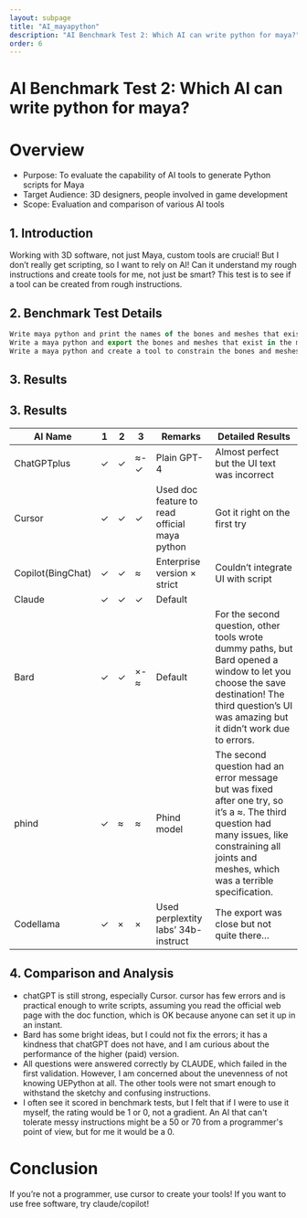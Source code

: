 ```yaml
---
layout: subpage
title: "AI_mayapython"
description: "AI Benchmark Test 2: Which AI can write python for maya?"
order: 6
---
```


# AI Benchmark Test 2: Which AI can write python for maya?

# **Overview**

- Purpose: To evaluate the capability of AI tools to generate Python
scripts for Maya
- Target Audience: 3D designers, people involved in game
development
- Scope: Evaluation and comparison of various AI tools

## **1. Introduction**

Working with 3D software, not just Maya, custom tools are crucial!
But I don’t really get scripting, so I want to rely on AI! Can it
understand my rough instructions and create tools for me, not just be
smart? This test is to see if a tool can be created from rough
instructions.

## **2. Benchmark Test Details**

```jsx
Write maya python and print the names of the bones and meshes that exist in the maya scene.
Write a maya python and export the bones and meshes that exist in the maya scene as a ma file.
Write a maya python and create a tool to constrain the bones and meshes that exist in the maya scene.
```

## **3. Results**

## **3. Results**

| AI Name       | 1 | 2 | 3 | Remarks                                  | Detailed Results |
|---------------|---|---|---|------------------------------------------|------------------|
| ChatGPTplus   | ✓ | ✓ | ≈-✓ | Plain GPT-4                             | Almost perfect but the UI text was incorrect |
| Cursor        | ✓ | ✓ | ✓   | Used doc feature to read official maya python | Got it right on the first try |
| Copilot(BingChat) | ✓ | ✓ | ≈ | Enterprise version × strict             | Couldn’t integrate UI with script |
| Claude        | ✓ | ✓ | ✓   | Default                                 |                  |
| Bard          | ✓ | ✓ | ×-≈ | Default                                 | For the second question, other tools wrote dummy paths, but Bard opened a window to let you choose the save destination! The third question’s UI was amazing but it didn’t work due to errors. |
| phind         | ✓ | ≈ | ≈   | Phind model                             | The second question had an error message but was fixed after one try, so it’s a ≈. The third question had many issues, like constraining all joints and meshes, which was a terrible specification. |
| Codellama     | ✓ | × | ×   | Used perplextity labs’ 34b-instruct     | The export was close but not quite there… |

## **4. Comparison and Analysis**

- chatGPT is still strong, especially Cursor. cursor has few errors and is practical enough to write scripts, assuming you read the official web page with the doc function, which is OK because anyone can set it up in an instant.
- Bard has some bright ideas, but I could not fix the errors; it has a kindness that chatGPT does not have, and I am curious about the performance of the higher (paid) version.
- All questions were answered correctly by CLAUDE, which failed in the first validation. However, I am concerned about the unevenness of not knowing UEPython at all. The other tools were not smart enough to withstand the sketchy and confusing instructions.
- I often see it scored in benchmark tests, but I felt that if I were to use it myself, the rating would be 1 or 0, not a gradient. An AI that can't tolerate messy instructions might be a 50 or 70 from a programmer's point of view, but for me it would be a 0.

# **Conclusion**

If you’re not a programmer, use cursor to create your tools!
If you want to use free software, try claude/copilot!
